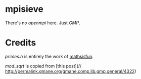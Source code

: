 mpisieve
========

There's no *openmpi* here. Just *GMP*.

Credits
======== 

*primes.h* is entirely the work of [mathsisfun](http://www.mathsisfun.com/includes/primes-to-100k.zip "mathsisfun").

*mod_sqrt* is copied from [this post](// http://permalink.gmane.org/gmane.comp.lib.gmp.general/4322)
